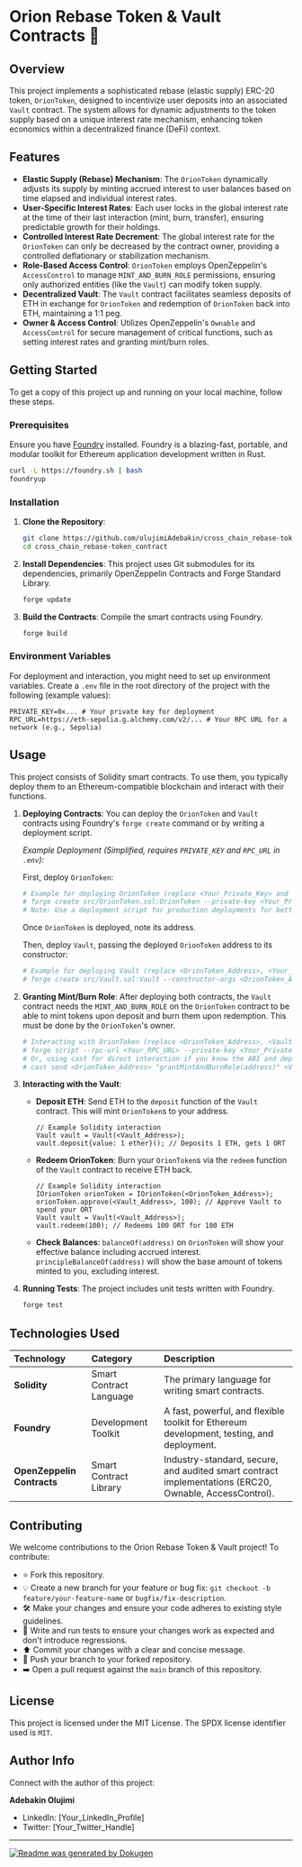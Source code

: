 # Orion Rebase Token & Vault Contracts 🚀

## Overview
This project implements a sophisticated rebase (elastic supply) ERC-20 token, `OrionToken`, designed to incentivize user deposits into an associated `Vault` contract. The system allows for dynamic adjustments to the token supply based on a unique interest rate mechanism, enhancing token economics within a decentralized finance (DeFi) context.

## Features
-   **Elastic Supply (Rebase) Mechanism**: The `OrionToken` dynamically adjusts its supply by minting accrued interest to user balances based on time elapsed and individual interest rates.
-   **User-Specific Interest Rates**: Each user locks in the global interest rate at the time of their last interaction (mint, burn, transfer), ensuring predictable growth for their holdings.
-   **Controlled Interest Rate Decrement**: The global interest rate for the `OrionToken` can only be decreased by the contract owner, providing a controlled deflationary or stabilization mechanism.
-   **Role-Based Access Control**: `OrionToken` employs OpenZeppelin's `AccessControl` to manage `MINT_AND_BURN_ROLE` permissions, ensuring only authorized entities (like the `Vault`) can modify token supply.
-   **Decentralized Vault**: The `Vault` contract facilitates seamless deposits of ETH in exchange for `OrionToken` and redemption of `OrionToken` back into ETH, maintaining a 1:1 peg.
-   **Owner & Access Control**: Utilizes OpenZeppelin's `Ownable` and `AccessControl` for secure management of critical functions, such as setting interest rates and granting mint/burn roles.

## Getting Started

To get a copy of this project up and running on your local machine, follow these steps.

### Prerequisites
Ensure you have [Foundry](https://getfoundry.sh/) installed. Foundry is a blazing-fast, portable, and modular toolkit for Ethereum application development written in Rust.

```bash
curl -L https://foundry.sh | bash
foundryup
```

### Installation

1.  **Clone the Repository**:
    ```bash
    git clone https://github.com/olujimiAdebakin/cross_chain_rebase-token_contract.git
    cd cross_chain_rebase-token_contract
    ```

2.  **Install Dependencies**:
    This project uses Git submodules for its dependencies, primarily OpenZeppelin Contracts and Forge Standard Library.
    ```bash
    forge update
    ```

3.  **Build the Contracts**:
    Compile the smart contracts using Foundry.
    ```bash
    forge build
    ```

### Environment Variables
For deployment and interaction, you might need to set up environment variables.
Create a `.env` file in the root directory of the project with the following (example values):

```env
PRIVATE_KEY=0x... # Your private key for deployment
RPC_URL=https://eth-sepolia.g.alchemy.com/v2/... # Your RPC URL for a network (e.g., Sepolia)
```

## Usage

This project consists of Solidity smart contracts. To use them, you typically deploy them to an Ethereum-compatible blockchain and interact with their functions.

1.  **Deploying Contracts**:
    You can deploy the `OrionToken` and `Vault` contracts using Foundry's `forge create` command or by writing a deployment script.

    *Example Deployment (Simplified, requires `PRIVATE_KEY` and `RPC_URL` in `.env`):*

    First, deploy `OrionToken`:
    ```bash
    # Example for deploying OrionToken (replace <Your_Private_Key> and <Your_RPC_URL>)
    # forge create src/OrionToken.sol:OrionToken --private-key <Your_Private_Key> --rpc-url <Your_RPC_URL>
    # Note: Use a deployment script for production deployments for better management
    ```
    Once `OrionToken` is deployed, note its address.

    Then, deploy `Vault`, passing the deployed `OrionToken` address to its constructor:
    ```bash
    # Example for deploying Vault (replace <OrionToken_Address>, <Your_Private_Key>, <Your_RPC_URL>)
    # forge create src/Vault.sol:Vault --constructor-args <OrionToken_Address> --private-key <Your_Private_Key> --rpc-url <Your_RPC_URL>
    ```

2.  **Granting Mint/Burn Role**:
    After deploying both contracts, the `Vault` contract needs the `MINT_AND_BURN_ROLE` on the `OrionToken` contract to be able to mint tokens upon deposit and burn them upon redemption. This must be done by the `OrionToken`'s owner.

    ```bash
    # Interacting with OrionToken (replace <OrionToken_Address>, <Vault_Address>, <Your_Private_Key>, <Your_RPC_URL>)
    # forge script --rpc-url <Your_RPC_URL> --private-key <Your_Private_Key> --broadcast YourDeploymentScript.s.sol --sig "grantMintAndBurnRole(address)" <Vault_Address>
    # Or, using cast for direct interaction if you know the ABI and deployed addresses:
    # cast send <OrionToken_Address> "grantMintAndBurnRole(address)" <Vault_Address> --private-key <Your_Private_Key> --rpc-url <Your_RPC_URL>
    ```

3.  **Interacting with the Vault**:

    *   **Deposit ETH**: Send ETH to the `deposit` function of the `Vault` contract. This will mint `OrionToken`s to your address.
        ```solidity
        // Example Solidity interaction
        Vault vault = Vault(<Vault_Address>);
        vault.deposit{value: 1 ether}(); // Deposits 1 ETH, gets 1 ORT
        ```

    *   **Redeem OrionToken**: Burn your `OrionToken`s via the `redeem` function of the `Vault` contract to receive ETH back.
        ```solidity
        // Example Solidity interaction
        IOrionToken orionToken = IOrionToken(<OrionToken_Address>);
        orionToken.approve(<Vault_Address>, 100); // Approve Vault to spend your ORT
        Vault vault = Vault(<Vault_Address>);
        vault.redeem(100); // Redeems 100 ORT for 100 ETH
        ```

    *   **Check Balances**:
        `balanceOf(address)` on `OrionToken` will show your effective balance including accrued interest.
        `principleBalanceOf(address)` will show the base amount of tokens minted to you, excluding interest.

4.  **Running Tests**:
    The project includes unit tests written with Foundry.
    ```bash
    forge test
    ```

## Technologies Used

| Technology         | Category           | Description                                        |
| :----------------- | :----------------- | :------------------------------------------------- |
| **Solidity**       | Smart Contract Language | The primary language for writing smart contracts. |
| **Foundry**        | Development Toolkit | A fast, powerful, and flexible toolkit for Ethereum development, testing, and deployment. |
| **OpenZeppelin Contracts** | Smart Contract Library | Industry-standard, secure, and audited smart contract implementations (ERC20, Ownable, AccessControl). |

## Contributing

We welcome contributions to the Orion Rebase Token & Vault project! To contribute:

-   ⭐ Fork this repository.
-   💡 Create a new branch for your feature or bug fix: `git checkout -b feature/your-feature-name` or `bugfix/fix-description`.
-   🛠️ Make your changes and ensure your code adheres to existing style guidelines.
-   🧪 Write and run tests to ensure your changes work as expected and don't introduce regressions.
-   ⬆️ Commit your changes with a clear and concise message.
-   🚀 Push your branch to your forked repository.
-   ➡️ Open a pull request against the `main` branch of this repository.

## License

This project is licensed under the MIT License. The SPDX license identifier used is `MIT`.

## Author Info

Connect with the author of this project:

**Adebakin Olujimi**
- LinkedIn: [Your_LinkedIn_Profile]
- Twitter: [Your_Twitter_Handle]

---

[![Readme was generated by Dokugen](https://img.shields.io/badge/Readme%20was%20generated%20by-Dokugen-brightgreen)](https://www.npmjs.com/package/dokugen)